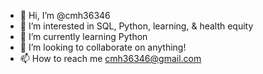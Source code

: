- 👋 Hi, I’m @cmh36346
- 👀 I’m interested in SQL, Python, learning, & health equity 
- 🌱 I’m currently learning Python
- 💞️ I’m looking to collaborate on anything! 
- 📫 How to reach me cmh36346@gmail.com 

<!---
cmh36346/cmh36346 is a ✨ special ✨ repository because its `README.md` (this file) appears on your GitHub profile.
You can click the Preview link to take a look at your changes.
--->
